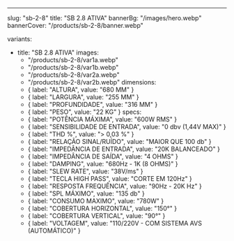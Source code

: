 ---
slug: "sb-2-8"
title: "SB 2.8 ATIVA"
bannerBg: "/images/hero.webp"
bannerCover: "/products/sb-2-8/banner.webp"

variants:
  - title: "SB 2.8 ATIVA"
    images:
      - "/products/sb-2-8/var1a.webp"
      - "/products/sb-2-8/var1b.webp"
      - "/products/sb-2-8/var2a.webp"
      - "/products/sb-2-8/var2b.webp"
    dimensions:
      - { label: "ALTURA", value: "680 MM" }
      - { label: "LARGURA", value: "255 MM" }
      - { label: "PROFUNDIDADE", value: "316 MM" }
      - { label: "PESO", value: "22 KG" }
    specs:
      - { label: "POTÊNCIA MÁXIMA", value: "600W RMS" }
      - { label: "SENSIBILIDADE DE ENTRADA", value: "0 dbv (1,44V MAX)" }
      - { label: "THD %", value: "> 0,03 %" }
      - { label: "RELAÇÃO SINAL/RUÍDO", value: "MAIOR QUE 100 db" }
      - { label: "IMPEDÂNCIA DE ENTRADA", value: "20K BALANCEADO" }
      - { label: "IMPEDÂNCIA DE SAÍDA", value: "4 OHMS" }
      - { label: "DAMPING", value: "680Hz - 1K (8 OHMS)" }
      - { label: "SLEW RATE", value: "38V/ms" }
      - { label: "TECLA HIGH PASS", value: "CORTE EM 120Hz" }
      - { label: "RESPOSTA FREQUÊNCIA", value: "90Hz - 20K Hz" }
      - { label: "SPL MÁXIMO", value: "135 db" }
      - { label: "CONSUMO MAXIMO", value: "780W" }
      - { label: "COBERTURA HORIZONTAL", value: "150°" }
      - { label: "COBERTURA VERTICAL", value: "90°" }
      - { label: "VOLTAGEM", value: "110/220V - COM SISTEMA AVS (AUTOMÁTICO)" }

